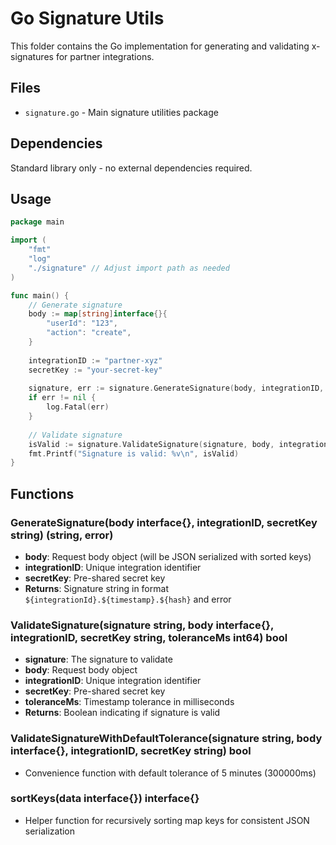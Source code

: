# Go Signature Utils

This folder contains the Go implementation for generating and validating x-signatures for partner integrations.

## Files

- `signature.go` - Main signature utilities package

## Dependencies

Standard library only - no external dependencies required.

## Usage

```go
package main

import (
    "fmt"
    "log"
    "./signature" // Adjust import path as needed
)

func main() {
    // Generate signature
    body := map[string]interface{}{
        "userId": "123",
        "action": "create",
    }
    
    integrationID := "partner-xyz"
    secretKey := "your-secret-key"
    
    signature, err := signature.GenerateSignature(body, integrationID, secretKey)
    if err != nil {
        log.Fatal(err)
    }
    
    // Validate signature
    isValid := signature.ValidateSignature(signature, body, integrationID, secretKey, 300000)
    fmt.Printf("Signature is valid: %v\n", isValid)
}
```

## Functions

### GenerateSignature(body interface{}, integrationID, secretKey string) (string, error)
- **body**: Request body object (will be JSON serialized with sorted keys)
- **integrationID**: Unique integration identifier
- **secretKey**: Pre-shared secret key
- **Returns**: Signature string in format `${integrationId}.${timestamp}.${hash}` and error

### ValidateSignature(signature string, body interface{}, integrationID, secretKey string, toleranceMs int64) bool
- **signature**: The signature to validate
- **body**: Request body object
- **integrationID**: Unique integration identifier
- **secretKey**: Pre-shared secret key
- **toleranceMs**: Timestamp tolerance in milliseconds
- **Returns**: Boolean indicating if signature is valid

### ValidateSignatureWithDefaultTolerance(signature string, body interface{}, integrationID, secretKey string) bool
- Convenience function with default tolerance of 5 minutes (300000ms)

### sortKeys(data interface{}) interface{}
- Helper function for recursively sorting map keys for consistent JSON serialization
